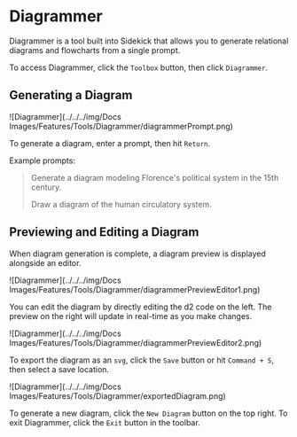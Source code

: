 # Diagrammer

Diagrammer is a tool built into Sidekick that allows you to generate relational diagrams and flowcharts from a single prompt.

To access Diagrammer, click the `Toolbox` button, then click `Diagrammer`.

## Generating a Diagram

![Diagrammer](../../../img/Docs Images/Features/Tools/Diagrammer/diagrammerPrompt.png)

To generate a diagram, enter a prompt, then hit `Return`.

Example prompts:
> Generate a diagram modeling Florence's political system in the 15th century.
> 
> Draw a diagram of the human circulatory system.

## Previewing and Editing a Diagram

When diagram generation is complete, a diagram preview is displayed alongside an editor. 

![Diagrammer](../../../img/Docs Images/Features/Tools/Diagrammer/diagrammerPreviewEditor1.png)

You can edit the diagram by directly editing the d2 code on the left. The preview on the right will update in real-time as you make changes.

![Diagrammer](../../../img/Docs Images/Features/Tools/Diagrammer/diagrammerPreviewEditor2.png)

To export the diagram as an `svg`, click the `Save` button or hit `Command + S`, then select a save location.

![Diagrammer](../../../img/Docs Images/Features/Tools/Diagrammer/exportedDiagram.png)

To generate a new diagram, click the `New Diagram` button on the top right. To exit Diagrammer, click the `Exit` button in the toolbar.